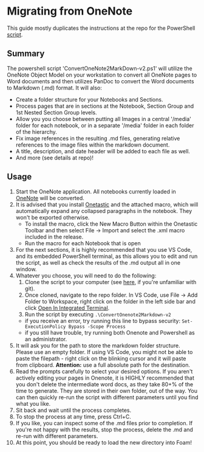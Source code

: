 # Migrating from OneNote

This guide mostly duplicates the instructions at the repo for the PowerShell [script](https://github.com/nixsee/ConvertOneNote2MarkDown).

## Summary

The powershell script 'ConvertOneNote2MarkDown-v2.ps1' will utilize the OneNote Object Model on your workstation to convert all OneNote pages to Word documents and then utilizes PanDoc to convert the Word documents to Markdown (.md) format. It will also:

* Create a folder structure for your Notebooks and Sections.
* Process pages that are in sections at the Notebook, Section Group and 1st Nested Section Group levels.
* Allow you you choose between putting all Images in a central '/media' folder for each notebook, or in a separate '/media' folder in each folder of the hierarchy.
* Fix image references in the resulting .md files, generating relative references to the image files within the markdown document.
* A title, description, and date header will be added to each file as well.
* And more (see details at repo)!

## Usage

1. Start the OneNote application. All notebooks currently loaded in [OneNote](https://getonetastic.com/download) will be converted.
2. It is advised that you install [Onetastic](https://getonetastic.com/download) and the attached macro, which will automatically expand any collapsed paragraphs in the notebook. They won't be exported otherwise.
    * To install the macro, click the New Macro Button within the Onetastic Toolbar and then select File -> Import and select the .xml macro included in the release.
    * Run the macro for each Notebook that is open
3. For the next sections, it is highly recommended that you use VS Code, and its embedded PowerShell terminal, as this allows you to edit and run the script, as well as check the results of the .md output all in one window.
4. Whatever you choose, you will need to do the following:
   1. Clone the script to your computer (see [here](https://git-scm.com/book/en/v2/Git-Basics-Getting-a-Git-Repository), if you're unfamiliar with git).
   2. Once cloned, navigate to the repo folder. In VS Code, use File -> Add Folder to Workspace, right click on the folder in the left side bar and click [Open In Integrated Terminal](/assets/images/migrating-one-note.png).
   3. Run the script by executing
```.\ConvertOnenote2Markdown-v2```
    * if you receive an error, try running this line to bypass security:
     ```Set-ExecutionPolicy Bypass -Scope Process```
    * if you still have trouble, try running both Onenote and Powershell as an administrator.
5. It will ask you for the path to store the markdown folder structure. Please use an empty folder. If using VS Code, you might not be able to paste the filepath - right click on the blinking cursor and it will paste from clipboard. **Attention:** use a full absolute path for the destination.
6. Read the prompts carefully to select your desired options. If you aren't actively editing your pages in Onenote, it is HIGHLY recommended that you don't delete the intermediate word docs, as they take 80+% of the time to generate. They are stored in their own folder, out of the way. You can then quickly re-run the script with different parameters until you find what you like.
7. Sit back and wait until the process completes.
8. To stop the process at any time, press Ctrl+C.
9. If you like, you can inspect some of the .md files prior to completion. If you're not happy with the results, stop the process, delete the .md and re-run with different parameters.
10. At this point, you should be ready to load the new directory into Foam!
